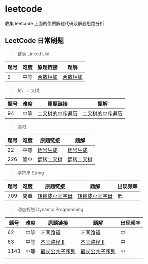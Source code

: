 # leetcode

收集 leetcode 上面的优质解题代码及解题思路分析

## LeetCode 日常刷题

> 链表 Linked List

| 题号 | 难度 | 原题链接                                                     | 题解                             |
| ---- | ---- | ------------------------------------------------------------ | -------------------------------- |
| 2    | 中等 | [两数相加](https://leetcode-cn.com/problems/add-two-numbers/) | [两数相加](src/add-two-numbers/) |

> 树、二叉树

| 题号 | 难度 | 原题链接                                                     | 题解                                                         |
| ---- | ---- | ------------------------------------------------------------ | ------------------------------------------------------------ |
| 94   | 中等 | [二叉树的中序遍历](https://leetcode-cn.com/problems/binary-tree-inorder-traversal/) | [二叉树的中序遍历](src/binary-tree-inorder-traversal/solution.md) |



> 递归

| 题号 | 难度 | 原题链接                                                     | 题解                                             |
| ---- | ---- | ------------------------------------------------------------ | ------------------------------------------------ |
| 22   | 中等 | [括号生成](https://leetcode-cn.com/problems/generate-parentheses/) | [括号生成](src/generate-parentheses/solution.md) |
| 226  | 简单 | [翻转二叉树](https://leetcode-cn.com/problems/invert-binary-tree/) | [翻转二叉树](src/invert-binary-tree/solution.md) |



> 字符串 String

| 题号 | 难度 | 原题链接                                                     | 题解                                            | 出现频率 |
| ---- | ---- | ------------------------------------------------------------ | ----------------------------------------------- | -------- |
| 709  | 简单 | [转换成小写字母](https://leetcode-cn.com/problems/to-lower-case/) | [转换成小写字母](src/to-lower-case/solution.md) | 低       |

> 动态规划 Dynamic Programming

| 题号 | 难度 | 原题链接 | 题解 | 出现频率 |
| ---- | ---- | ---- | ---- | ---- |
| 62   | 中等 | [不同路径](https://leetcode-cn.com/problems/unique-paths/)   | [不同路径](src/unique-paths/solution.md)    | 中 |
| 63 | 中等 | [不同路径 II](https://leetcode-cn.com/problems/unique-paths-ii/) | [不同路径 II](src/unique-paths-ii/solution.md) | 中 |
| 1143 | 中等 | [最长公共子序列](https://leetcode-cn.com/problems/longest-common-subsequence/) | [最长公共子序列](src/longest-common-subsequence/solution.md) | 中 |
|      |      |      |      |      |

